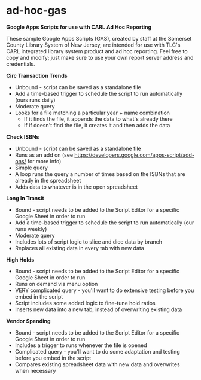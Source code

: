 # ad-hoc-gas
__Google Apps Scripts for use with CARL Ad Hoc Reporting__

These sample Google Apps Scripts (GAS), created by staff at the Somerset County Library System of New Jersey, are intended for use with TLC's CARL integrated library system product and ad hoc reporting. Feel free to copy and modify; just make sure to use your own report server address and credentials.

__Circ Transaction Trends__
 * Unbound - script can be saved as a standalone file
 * Add a time-based trigger to schedule the script to run automatically (ours runs daily)
 * Moderate query
 * Looks for a file matching a particular year + name combination
   * If it finds the file, it appends the data to what's already there
   * If if doesn't find the file, it creates it and then adds the data

__Check ISBNs__
 * Unbound - script can be saved as a standalone file
 * Runs as an add on (see https://developers.google.com/apps-script/add-ons/ for more info)
 * Simple query
 * A loop runs the query a number of times based on the ISBNs that are already in the spreadsheet
 * Adds data to whatever is in the open spreadsheet

__Long In Transit__
 * Bound - script needs to be added to the Script Editor for a specific Google Sheet in order to run
 * Add a time-based trigger to schedule the script to run automatically (our runs weekly)
 * Moderate query
 * Includes lots of script logic to slice and dice data by branch
 * Replaces all existing data in every tab with new data

__High Holds__
 * Bound - script needs to be added to the Script Editor for a specific Google Sheet in order to run
 * Runs on demand via menu option
 * VERY complicated query - you'll want to do extensive testing before you embed in the script
 * Script includes some added logic to fine-tune hold ratios
 * Inserts new data into a new tab, instead of overwriting existing data

__Vendor Spending__
 * Bound - script needs to be added to the Script Editor for a specific Google Sheet in order to run
 * Includes a trigger to runs whenever the file is opened
 * Complicated query - you'll want to do some adaptation and testing before you embed in the script
 * Compares existing spreadsheet data with new data and overwrites when necessary

